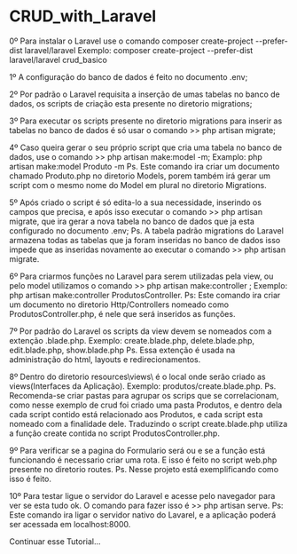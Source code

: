 # CRUD_with_Laravel

0º Para instalar o Laravel use o comando composer create-project --prefer-dist laravel/laravel <nome do projeto>
  Exemplo: composer create-project --prefer-dist laravel/laravel crud_basico

1º A configuração do banco de dados é feito no documento .env;

2º Por padrão o Laravel requisita a inserção de umas tabelas no banco de dados, os scripts de criação esta presente no diretorio migrations;

3º Para executar os scripts presente no diretorio migrations para inserir as tabelas no banco de dados é só usar o comando >> php artisan migrate;

4º Caso queira gerar o seu próprio script que cria uma tabela no banco de dados, use o comando >> php artisan make:model <nome do modelo> -m;
  Examplo: php artisan make:model Produto -m
  Ps. Este comando ira criar um documento chamado Produto.php no diretorio Models, porem também irá gerar um script com o mesmo nome do Model em plural no diretorio Migrations.
  
5º Após criado o script é só edita-lo a sua necessidade, inserindo os campos que precisa, e após isso executar o comando >> php artisan migrate, que ira gerar a nova tabela no banco de dados que ja esta configurado no documento .env;
Ps. A tabela padrão migrations do Laravel armazena todas as tabelas que ja foram inseridas no banco de dados isso impede que as inseridas novamente ao executar o comando >> php artisan migrate.
  
6º Para criarmos funções no Laravel para serem utilizadas pela view, ou pelo model utilizamos o comando >> php artisan make:controller <nome do controlador>;
  Exemplo: php artisan make:controller ProdutosController.
  Ps: Este comando ira criar um documento no diretorio Http/Controllers nomeado como ProdutosController.php, é nele que será inseridos as funções.
 
7º Por padrão do Laravel os scripts da view devem se nomeados com a extenção .blade.php.
  Exemplo: create.blade.php, delete.blade.php, edit.blade.php, show.blade.php
  Ps. Essa extenção é usada na administração do html, layouts e redirecionamentos.
  
8º Dentro do diretorio resources\views\ é o local onde serão criado as views(Interfaces da Aplicação).
  Exemplo: produtos/create.blade.php.
  Ps. Recomenda-se criar pastas para agrupar os scrips que se correlacionam, como nesse exemplo de crud foi criado uma pasta Produtos, e dentro dela cada script contido está relacionado aos Produtos, e cada script esta nomeado com a finalidade dele. Traduzindo o script create.blade.php utiliza a função create contida no script ProdutosController.php.
  
9º Para verificar se a pagina do Formulario será ou e se a função está funcionando é necessario criar uma rota. E isso é feito no script web.php presente no diretorio routes.
  Ps. Nesse projeto está exemplificando como isso é feito.
  
10º Para testar ligue o servidor do Laravel e acesse pelo navegador para ver se esta tudo ok. O comando para fazer isso é >> php artisan serve.
  Ps: Este comando ira ligar o servidor nativo do Lavarel, e a aplicação poderá ser acessada em localhost:8000.
  
Continuar esse Tutorial...
  
